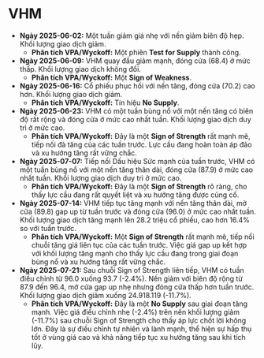 # VHM

- **Ngày 2025-06-02:** Một tuần giảm giá nhẹ với nến giảm biên độ hẹp. Khối lượng giao dịch giảm.
    - **Phân tích VPA/Wyckoff:** Một phiên **Test for Supply** thành công.
- **Ngày 2025-06-09:** VHM quay đầu giảm mạnh, đóng cửa (68.4) ở mức thấp. Khối lượng giao dịch không đổi.
    - **Phân tích VPA/Wyckoff:** Một **Sign of Weakness**.
- **Ngày 2025-06-16:** Cổ phiếu phục hồi với nến tăng, đóng cửa (70.2) cao hơn. Khối lượng giao dịch giảm.
    - **Phân tích VPA/Wyckoff:** Tín hiệu **No Supply**.
- **Ngày 2025-06-23:** VHM có một tuần bùng nổ với một nến tăng có biên độ rất rộng và đóng cửa ở mức cao nhất tuần. Khối lượng giao dịch duy trì ở mức cao.
    - **Phân tích VPA/Wyckoff:** Đây là một **Sign of Strength** rất mạnh mẽ, tiếp nối đà tăng của các tuần trước. Lực cầu đang hoàn toàn áp đảo và xu hướng tăng rất vững chắc.
- **Ngày 2025-07-07:** Tiếp nối Dấu hiệu Sức mạnh của tuần trước, VHM có một tuần bùng nổ với một nến tăng thân dài, đóng cửa (87.9) ở mức cao nhất tuần. Khối lượng giao dịch duy trì ở mức cao.
    - **Phân tích VPA/Wyckoff:** Đây là một **Sign of Strength** rõ ràng, cho thấy lực cầu đang rất quyết liệt và xu hướng tăng được củng cố.
- **Ngày 2025-07-14:** VHM tiếp tục tăng mạnh với nến tăng thân dài, mở cửa (89.8) gap up từ tuần trước và đóng cửa (96.0) ở mức cao nhất tuần. Khối lượng giao dịch tăng mạnh lên 28.2 triệu cổ phiếu, cao hơn 16.4% so với tuần trước.
    - **Phân tích VPA/Wyckoff:** Một **Sign of Strength** rất mạnh mẽ, tiếp nối chuỗi tăng giá liên tục của các tuần trước. Việc giá gap up kết hợp với khối lượng tăng mạnh cho thấy lực cầu đang trong giai đoạn bùng nổ và xu hướng tăng rất vững chắc.
- **Ngày 2025-07-21:** Sau chuỗi Sign of Strength liên tiếp, VHM có tuần điều chỉnh từ 96.0 xuống 93.7 (-2.4%). Nến giảm với biên độ rộng từ 87.9 đến 96.4, mở cửa gap up nhẹ nhưng đóng cửa thấp hơn tuần trước. Khối lượng giao dịch giảm xuống 24.918.119 (-11.7%).
    - **Phân tích VPA/Wyckoff:** Đây là một **No Supply** sau giai đoạn tăng mạnh. Việc giá điều chỉnh nhẹ (-2.4%) trên nền khối lượng giảm (-11.7%) sau chuỗi Sign of Strength cho thấy áp lực chốt lời không lớn. Đây là sự điều chỉnh tự nhiên và lành mạnh, thể hiện sự hấp thụ tốt ở vùng giá cao và khả năng tiếp tục xu hướng tăng sau khi tích lũy.


